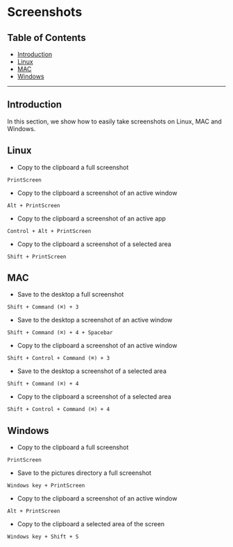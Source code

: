 <h1> Screenshots </h1>

<h2>Table of Contents</h2>

- [Introduction](#introduction)
- [Linux](#linux)
- [MAC](#mac)
- [Windows](#windows)

***

## Introduction

In this section, we show how to easily take screenshots on Linux, MAC and Windows.

## Linux

- Copy to the clipboard a full screenshot 
```
PrintScreen
```
- Copy to the clipboard a screenshot of an active window 
```
Alt + PrintScreen
```
- Copy to the clipboard a screenshot of an active app 
```
Control + Alt + PrintScreen
```
- Copy to the clipboard a screenshot of a selected area
```
Shift + PrintScreen
```

## MAC

- Save to the desktop a full screenshot 
```
Shift + Command (⌘) + 3
```
- Save to the desktop a screenshot of an active window
```
Shift + Command (⌘) + 4 + Spacebar
```
- Copy to the clipboard a screenshot of an active window
```
Shift + Control + Command (⌘) + 3
```
- Save to the desktop a screenshot of a selected area
```
Shift + Command (⌘) + 4
```
- Copy to the clipboard a screenshot of a selected area
```
Shift + Control + Command (⌘) + 4
```

## Windows

- Copy to the clipboard a full screenshot 
```
PrintScreen
```
- Save to the pictures directory a full screenshot  
```
Windows key + PrintScreen
```
- Copy to the clipboard a screenshot of an active window 
```
Alt + PrintScreen
```
- Copy to the clipboard a selected area of the screen
```
Windows key + Shift + S
```